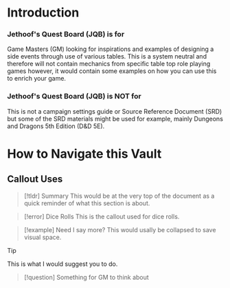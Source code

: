 # Introduction

### Jethoof's Quest Board (JQB) is for
Game Masters (GM) looking for inspirations and examples of designing a side events through use of various tables. This is a system neutral and therefore will not contain mechanics from specific table top role playing games however, it would contain some examples on how you can use this to enrich your game. 
### Jethoof's Quest Board (JQB) is NOT for
This is not a campaign settings guide or Source Reference Document (SRD) but some of the SRD materials might be used for example, mainly Dungeons and Dragons 5th Edition (D&D 5E). 

# How to Navigate this Vault

## Callout Uses
> [!tldr] Summary
> This would be at the very top of the document as a quick reminder of what this section is about.

> [!error] Dice Rolls
> This is the callout used for dice rolls.

> [!example] 
> Need I say more? This would usally be collapsed to save visual space. 

> [!tip] 
> This is what I would suggest you to do.

> [!question] 
> Something for GM to think about
